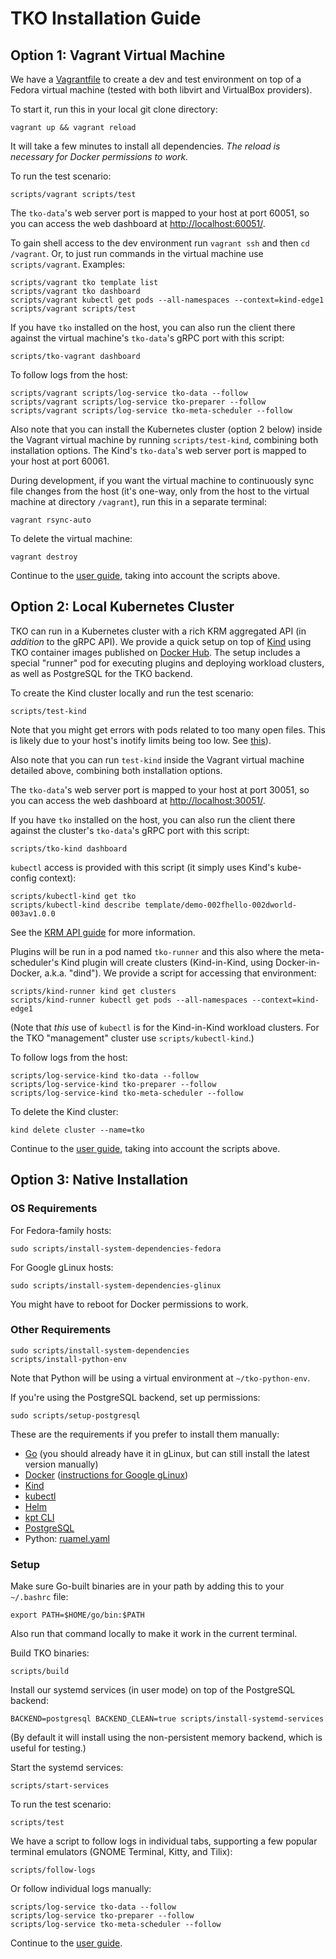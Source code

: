 TKO Installation Guide
======================

Option 1: Vagrant Virtual Machine
---------------------------------

We have a [Vagrantfile](https://www.vagrantup.com/) to create a dev and test environment
on top of a Fedora virtual machine (tested with both libvirt and VirtualBox providers).

To start it, run this in your local git clone directory:

    vagrant up && vagrant reload

It will take a few minutes to install all dependencies. *The reload is necessary for Docker
permissions to work.*

To run the test scenario:

    scripts/vagrant scripts/test

The `tko-data`'s web server port is mapped to your host at port 60051, so you can access
the web dashboard at [http://localhost:60051/](http://localhost:60051/).

To gain shell access to the dev environment run `vagrant ssh` and then `cd /vagrant`. Or,
to just run commands in the virtual machine use `scripts/vagrant`. Examples:

    scripts/vagrant tko template list
    scripts/vagrant tko dashboard
    scripts/vagrant kubectl get pods --all-namespaces --context=kind-edge1
    scripts/vagrant scripts/test

If you have `tko` installed on the host, you can also run the client there against the
virtual machine's `tko-data`'s gRPC port with this script:

    scripts/tko-vagrant dashboard

To follow logs from the host:

    scripts/vagrant scripts/log-service tko-data --follow
    scripts/vagrant scripts/log-service tko-preparer --follow
    scripts/vagrant scripts/log-service tko-meta-scheduler --follow

Also note that you can install the Kubernetes cluster (option 2 below) inside the Vagrant
virtual machine by running `scripts/test-kind`, combining both installation options. The
Kind's `tko-data`'s web server port is mapped to your host at port 60061.

During development, if you want the virtual machine to continuously sync file changes
from the host (it's one-way, only from the host to the virtual machine at directory
`/vagrant`), run this in a separate terminal:

    vagrant rsync-auto

To delete the virtual machine:

    vagrant destroy

Continue to the [user guide](USAGE.md), taking into account the scripts above.

Option 2: Local Kubernetes Cluster
----------------------------------

TKO can run in a Kubernetes cluster with a rich KRM aggregated API (in *addition* to the gRPC
API). We provide a quick setup on top of [Kind](https://kind.sigs.k8s.io/) using TKO container
images published on [Docker Hub](https://hub.docker.com/u/tliron). The setup includes a special
"runner" pod for executing plugins and deploying workload clusters, as well as PostgreSQL for
the TKO backend.

To create the Kind cluster locally and run the test scenario:

    scripts/test-kind

Note that you might get errors with pods related to too many open files. This is likely due to
your host's inotify limits being too low. See
[this](https://kind.sigs.k8s.io/docs/user/known-issues/#pod-errors-due-to-too-many-open-files)).

Also note that you can run `test-kind` inside the Vagrant virtual machine detailed above,
combining both installation options.

The `tko-data`'s web server port is mapped to your host at port 30051, so you can access
the web dashboard at [http://localhost:30051/](http://localhost:30051/).

If you have `tko` installed on the host, you can also run the client there against the
cluster's `tko-data`'s gRPC port with this script:

    scripts/tko-kind dashboard

`kubectl` access is provided with this script (it simply uses Kind's kube-config
context):

    scripts/kubectl-kind get tko
    scripts/kubectl-kind describe template/demo-002fhello-002dworld-003av1.0.0

See the [KRM API guide](KRM.md) for more information.

Plugins will be run in a pod named `tko-runner` and this also where the meta-scheduler's
Kind plugin will create clusters (Kind-in-Kind, using Docker-in-Docker, a.k.a. "dind").
We provide a script for accessing that environment:

    scripts/kind-runner kind get clusters
    scripts/kind-runner kubectl get pods --all-namespaces --context=kind-edge1

(Note that *this* use of `kubectl` is for the Kind-in-Kind workload clusters. For the
TKO "management" cluster use `scripts/kubectl-kind`.)

To follow logs from the host:

    scripts/log-service-kind tko-data --follow
    scripts/log-service-kind tko-preparer --follow
    scripts/log-service-kind tko-meta-scheduler --follow

To delete the Kind cluster:

    kind delete cluster --name=tko

Continue to the [user guide](USAGE.md), taking into account the scripts above.

Option 3: Native Installation
-----------------------------

### OS Requirements

For Fedora-family hosts:

    sudo scripts/install-system-dependencies-fedora

For Google gLinux hosts:

    sudo scripts/install-system-dependencies-glinux

You might have to reboot for Docker permissions to work.

### Other Requirements

    sudo scripts/install-system-dependencies
    scripts/install-python-env

Note that Python will be using a virtual environment at `~/tko-python-env`.

If you're using the PostgreSQL backend, set up permissions:

    sudo scripts/setup-postgresql

These are the requirements if you prefer to install them manually:

* [Go](https://g3doc.corp.google.com/go/g3doc/codelabs/getting-started.md)
  (you should already have it in gLinux, but can still install the latest version manually)
* [Docker](https://docs.docker.com/get-docker/) ([instructions for Google gLinux](http://go/installdocker))
* [Kind](https://kind.sigs.k8s.io/docs/user/quick-start/#installation)
* [kubectl](https://kubernetes.io/docs/tasks/tools/install-kubectl-linux/)
* [Helm](https://helm.sh/docs/intro/install/)
* [kpt CLI](https://kpt.dev/installation/kpt-cli)
* [PostgreSQL](https://www.postgresql.org/)
* Python: [ruamel.yaml](https://pypi.org/project/ruamel.yaml/)

### Setup

Make sure Go-built binaries are in your path by adding this to your `~/.bashrc` file:

    export PATH=$HOME/go/bin:$PATH

Also run that command locally to make it work in the current terminal.

Build TKO binaries:

    scripts/build

Install our systemd services (in user mode) on top of the PostgreSQL backend:

    BACKEND=postgresql BACKEND_CLEAN=true scripts/install-systemd-services

(By default it will install using the non-persistent memory backend, which is useful for
testing.)

Start the systemd services:

    scripts/start-services

To run the test scenario:

    scripts/test

We have a script to follow logs in individual tabs, supporting a few popular terminal
emulators (GNOME Terminal, Kitty, and Tilix):

    scripts/follow-logs

Or follow individual logs manually:

    scripts/log-service tko-data --follow
    scripts/log-service tko-preparer --follow
    scripts/log-service tko-meta-scheduler --follow

Continue to the [user guide](USAGE.md).